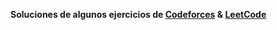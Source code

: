 **Soluciones de algunos ejercicios de [Codeforces](https://codeforces.com)  &  [LeetCode](https://leetcode.com/)**
